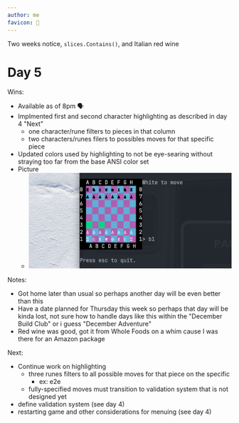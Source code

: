 ```yaml
---
author: me
favicon: 🏃
---
```


Two weeks notice, `slices.Contains()`, and Italian red wine

# Day 5

Wins:
* Available as of 8pm 🗣️
* Implmented first and second character highlighting as described in day 4 "Next"
    * one character/rune filters to pieces in that column
    * two characters/runes filers to possibles moves for that specific piece
* Updated colors used by highlighting to not be eye-searing without straying too far from the base ANSI color set
* Picture
    * ![chess board inside terminal with B1 as player input and the potential moves for the knight at the position highlighted, proving the new feature works](/assets/dbc-day-5-possible-move-highlights.png)

Notes:
* Got home later than usual so perhaps another day will be even better than this
* Have a date planned for Thursday this week so perhaps that day will be kinda lost, not sure how to handle days like this within the "December Build Club" or i guess "December Adventure"
* Red wine was good, got it from Whole Foods on a whim cause I was there for an Amazon package

Next:
* Continue work on highlighting
    * three runes filters to all possible moves for that piece on the specific
        * ex: e2e
    * fully-specified moves must transition to validation system that is not designed yet
* define validation system (see day 4)
* restarting game and other considerations for menuing (see day 4)
